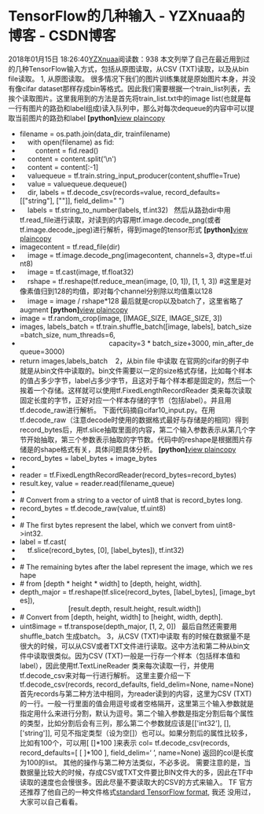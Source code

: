 # TensorFlow的几种输入 - YZXnuaa的博客 - CSDN博客
2018年01月15日 18:26:40[YZXnuaa](https://me.csdn.net/YZXnuaa)阅读数：938
本文列举了自己在最近用到过的几种TensorFlow输入方式，包括从原图读取，从CSV (TXT)读取，以及从bin file读取。
1, 从原图读取。
很多情况下我们的图片训练集就是原始图片本身，并没有像cifar dataset那样存成bin等格式。因此我们需要根据一个train_list列表，去挨个读取图片。这里我用到的方法是首先将train_list.txt中的image list(也就是每一行有图片的路劲和label组成)读入队列中，那么对每次dequeue的内容中可以提取当前图片的路劲和label
**[python]**[view plain](http://blog.csdn.net/jyshee/article/details/52566152#)[copy](http://blog.csdn.net/jyshee/article/details/52566152#)
- filename = os.path.join(data_dir, trainfilename)  
-     with open(filename) as fid:  
-         content = fid.read()  
-     content = content.split('\n')  
-     content = content[:-1]  
-     valuequeue = tf.train.string_input_producer(content,shuffle=True)  
-     value = valuequeue.dequeue()  
-     dir, labels = tf.decode_csv(records=value, record_defaults=[["string"], [""]], field_delim=" ")  
-     labels = tf.string_to_number(labels, tf.int32)  
然后从路劲dir中用tf.read_file进行读取，对读到的内容用tf.image.decode_png(或者tf.image.decode_jpeg)进行解析，得到image的tensor形式
**[python]**[view plain](http://blog.csdn.net/jyshee/article/details/52566152#)[copy](http://blog.csdn.net/jyshee/article/details/52566152#)
- imagecontent = tf.read_file(dir)  
-     image = tf.image.decode_png(imagecontent, channels=3, dtype=tf.uint8)  
-     image = tf.cast(image, tf.float32)  
-     rshape = tf.reshape(tf.reduce_mean(image, [0, 1]), [1, 1, 3]) #这里是对像素值归到128的均值，即对每个channel分别除以均值乘以128
-     image = image / rshape*128
最后就是crop以及batch了，这里省略了augment
**[python]**[view plain](http://blog.csdn.net/jyshee/article/details/52566152#)[copy](http://blog.csdn.net/jyshee/article/details/52566152#)
- image = tf.random_crop(image, [IMAGE_SIZE, IMAGE_SIZE, 3])  
- images, labels_batch = tf.train.shuffle_batch([image, labels], batch_size=batch_size, num_threads=6,  
-                                               capacity=3 * batch_size+3000, min_after_dequeue=3000)  
- return images,labels_batch   
2，从bin file 中读取
在官网的cifar的例子中就是从bin文件中读取的。bin文件需要以一定的size格式存储，比如每个样本的值占多少字节，label占多少字节，且这对于每个样本都是固定的，然后一个挨着一个存储。这样就可以使用tf.FixedLengthRecordReader 类来每次读取固定长度的字节，正好对应一个样本存储的字节（包括label）。并且用tf.decode_raw进行解析。
下面代码摘自cifar10_input.py。在用tf.decode_raw（注意decode时使用的数据格式最好与存储是的相同）得到record_bytes后，用tf.slice抽取里面的内容，第二个输入参数表示从第几个字节开始抽取，第三个参数表示抽取的字节数。代码中的reshape是根据图片存储是的shape格式有关，具体问题具体分析。
**[python]**[view plain](http://blog.csdn.net/jyshee/article/details/52566152#)[copy](http://blog.csdn.net/jyshee/article/details/52566152#)
- record_bytes = label_bytes + image_bytes  
- 
- reader = tf.FixedLengthRecordReader(record_bytes=record_bytes)  
- result.key, value = reader.read(filename_queue)  
- 
- # Convert from a string to a vector of uint8 that is record_bytes long.
- record_bytes = tf.decode_raw(value, tf.uint8)  
- 
- # The first bytes represent the label, which we convert from uint8->int32.
- label = tf.cast(  
-     tf.slice(record_bytes, [0], [label_bytes]), tf.int32)  
- 
- # The remaining bytes after the label represent the image, which we reshape
- # from [depth * height * width] to [depth, height, width].
- depth_major = tf.reshape(tf.slice(record_bytes, [label_bytes], [image_bytes]),  
-                          [result.depth, result.height, result.width])  
- # Convert from [depth, height, width] to [height, width, depth].
- uint8image = tf.transpose(depth_major, [1, 2, 0])  
最后自然还需要用shuffle_batch 生成batch。
3，从CSV (TXT)中读取
有的时候在数据量不是很大的时候，可以从CSV或者TXT文件进行读取。这中方法和第二种从bin文件中读取很类似。因为CSV (TXT)一般是一行存一个样本（包括样本值和label），因此使用tf.TextLineReader 类来每次读取一行，并使用tf.decode_csv来对每一行进行解析。
这里主要介绍一下 tf.decode_csv(records, record_defaults, field_delim=None, name=None)
首先records与第二种方法中相同，为reader读到的内容，这里为CSV (TXT)的一行。一般一行里面的值会用逗号或者空格隔开，这里第三个输入参数就是指定用什么来进行分割，默认为逗号。第二个输入参数是指定分割后每个属性的类型，比如分割后会有三列，那么第二个参数就应该是[['int32'], [], ['string']], 可见不指定类型（设为空[]）也可以。如果分割后的属性比较多，比如有100个，可以用[ []*100 ]来表示
col= tf.decode_csv(records, record_defaults=[ [ ]*100 ], field_delim=‘ ’, name=None)
返回的col是长度为100的list。
其他的操作与第二种方法类似，不必多说。
需要注意的是，当数据量比较大的时候，存成CSV或TXT文件要比BIN文件大的多，因此在TF中读取的速度也会慢很多。因此尽量不要读取大的CSV的方式来输入。
TF 官方还推荐了他自己的一种文件格式[standard TensorFlow format](https://www.tensorflow.org/versions/r0.10/how_tos/reading_data/index.html#standard-tensorflow-format), 我还 没用过，大家可以自己看看。
